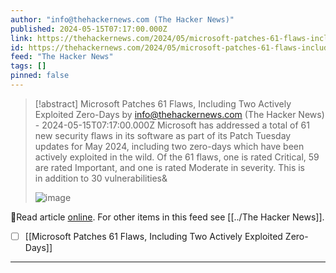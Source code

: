 ```yaml
---
author: "info@thehackernews.com (The Hacker News)"
published: 2024-05-15T07:17:00.000Z
link: https://thehackernews.com/2024/05/microsoft-patches-61-flaws-including.html
id: https://thehackernews.com/2024/05/microsoft-patches-61-flaws-including.html
feed: "The Hacker News"
tags: []
pinned: false
---
```

> [!abstract] Microsoft Patches 61 Flaws, Including Two Actively Exploited Zero-Days by info@thehackernews.com (The Hacker News) - 2024-05-15T07:17:00.000Z
> Microsoft has addressed a total of 61 new security flaws in its software as part of its Patch Tuesday updates for May 2024, including two zero-days which have been actively exploited in the wild. Of the 61 flaws, one is rated Critical, 59 are rated Important, and one is rated Moderate in severity. This is in addition to 30 vulnerabilities&
>
> ![image](https://blogger.googleusercontent.com/img/b/R29vZ2xl/AVvXsEjRWyceMEGNjv9gX0r64Da_hcbZmpbkOE-U-sRN8zX5m3iKTPCFAQ3Zc_NsfOM_1Qmf1yjGWcK1bHa0BZv-HAVVNJdWGHID9CIYZNyaYyU_AsoaYnz7iyUmHtBZrlRT78cpQGdTaN1iSQlBW_vV8udl18eRRpI8wV7OvTtsEBuLhwdFgsoe7F4FOqgMe8vM/s1600/windows.jpg)

🔗Read article [online](https://thehackernews.com/2024/05/microsoft-patches-61-flaws-including.html). For other items in this feed see [[../The Hacker News]].

- [ ] [[Microsoft Patches 61 Flaws, Including Two Actively Exploited Zero-Days]]
- - -

